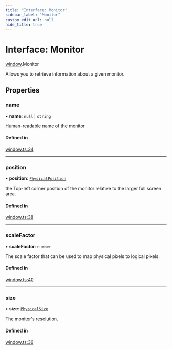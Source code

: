 ```yaml
---
title: "Interface: Monitor"
sidebar_label: "Monitor"
custom_edit_url: null
hide_title: true
---
```


# Interface: Monitor

[window](../modules/window.md).Monitor

Allows you to retrieve information about a given monitor.

## Properties

### name

• **name**: ``null`` \| `string`

Human-readable name of the monitor

#### Defined in

[window.ts:34](https://github.com/tauri-apps/tauri/blob/e663bdd/tooling/api/src/window.ts#L34)

___

### position

• **position**: [`PhysicalPosition`](../classes/window.physicalposition.md)

the Top-left corner position of the monitor relative to the larger full screen area.

#### Defined in

[window.ts:38](https://github.com/tauri-apps/tauri/blob/e663bdd/tooling/api/src/window.ts#L38)

___

### scaleFactor

• **scaleFactor**: `number`

The scale factor that can be used to map physical pixels to logical pixels.

#### Defined in

[window.ts:40](https://github.com/tauri-apps/tauri/blob/e663bdd/tooling/api/src/window.ts#L40)

___

### size

• **size**: [`PhysicalSize`](../classes/window.physicalsize.md)

The monitor's resolution.

#### Defined in

[window.ts:36](https://github.com/tauri-apps/tauri/blob/e663bdd/tooling/api/src/window.ts#L36)
